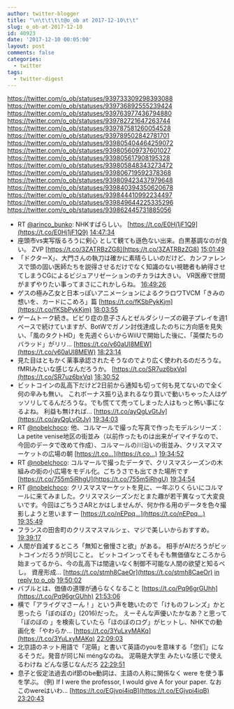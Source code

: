 ```yaml
---
author: twitter-blogger
title: "\n\t\t\t\t@o_ob at 2017-12-10\t\t"
slug: o_ob-at-2017-12-10
id: 40923
date: '2017-12-10 00:05:00'
layout: post
comments: false
categories:
  - twitter
tags:
  - twitter-digest
---
```


https://twitter.com/o_ob/statuses/939733309298393088 https://twitter.com/o_ob/statuses/939736892555239424 https://twitter.com/o_ob/statuses/939763977436794880 https://twitter.com/o_ob/statuses/939782721647263744 https://twitter.com/o_ob/statuses/939787581260054528 https://twitter.com/o_ob/statuses/939789502842781701 https://twitter.com/o_ob/statuses/939805404464259072 https://twitter.com/o_ob/statuses/939805609737601027 https://twitter.com/o_ob/statuses/939805617908195328 https://twitter.com/o_ob/statuses/939805848343273472 https://twitter.com/o_ob/statuses/939806719592378368 https://twitter.com/o_ob/statuses/939809423437979648 https://twitter.com/o_ob/statuses/939840394350620678 https://twitter.com/o_ob/statuses/939844410992234497 https://twitter.com/o_ob/statuses/939849644225335296 https://twitter.com/o_ob/statuses/939862445731885056  

*   RT [@arinco_bunko](https://twitter.com/arinco_bunko): NHKすばらしい。 [https://t.co/E0Hj1jF1Q9](https://t.co/E0Hj1jF1Q9) [14:47:34](https://twitter.com/o_ob/statuses/939733309298393088)
*   座頭市vs実写版るろうに剣心 として観ても遜色ない出来。白黒基調なのが良い。 ZVP [https://t.co/3ZATRBzZG8](https://t.co/3ZATRBzZG8) [15:01:49](https://twitter.com/o_ob/statuses/939736892555239424)
*   「ドクターX」、大門さんの執刀は確かに素晴らしいのだけど、カンファレンスで頭の固い医師たちを説得させるだけでなく知識のない視聴者も納得させてしまうCGによるビジュアリゼーションのチカラは大きい。 VR医療で世間がまずやりたい事ってまさにこれかしらね。 [16:49:26](https://twitter.com/o_ob/statuses/939763977436794880)
*   ゲスの極み乙女と日本っぽいアニメーションによるクラロワTVCM「きみの想いを、カードにこめろ」篇 [https://t.co/fKSbPykKjm](https://t.co/fKSbPykKjm) [18:03:55](https://twitter.com/o_ob/statuses/939782721647263744)
*   ゲームトーク続き。ビビり症の息子さんとゼルダシリーズの親子プレイを週1ペースで続けていますが、BotWでガノン討伐達成したのちに方向感を見失い、「風のタクトHD」を先週ぐらいからWiiUで開始した後に、「英傑たちのバラッド」がリリ… [https://t.co/v60aUI8MEW](https://t.co/v60aUI8MEW) [18:23:14](https://twitter.com/o_ob/statuses/939787581260054528)
*   見た目はともかく薬事承認されたそうなのでより広く使われるのだろうな。fMRIみたいな感じなんだろうか。 [https://t.co/SR7uz6bxVq](https://t.co/SR7uz6bxVq) [18:30:52](https://twitter.com/o_ob/statuses/939789502842781701)
*   ビットコインの乱高下だけど2日前から通知も切って何も見てないので全く何の辛みも無い。 これボーナス振り込まれるなり買いで動いちゃった人はゲッソリしてるんだろうな。でも慌てて売ってしまった人はもっと怖い事になるよね。 利益も無ければ… [https://t.co/ayQgLvGtJv](https://t.co/ayQgLvGtJv) [19:34:03](https://twitter.com/o_ob/statuses/939805404464259072)
*   RT [@nobelchoco](https://twitter.com/nobelchoco): 他、コルマールで撮った写真で作ったモデルシリーズ：La petite venise地区の街並み（以前作ったものは出来がイマイチなので、今回のデータで改めて作成）、コルマールの川沿いの街並み、クリスマスマーケットの広場の朝 [https://t.co…](https://t.co…) [19:34:52](https://twitter.com/o_ob/statuses/939805609737601027)
*   RT [@nobelchoco](https://twitter.com/nobelchoco): コルマールで撮ったデータで、クリスマスシーズンの木組みの街の小広場をモデル化。ごちうさでも出てきた場所です [https://t.co/755m5iRhgU](https://t.co/755m5iRhgU) [19:34:54](https://twitter.com/o_ob/statuses/939805617908195328)
*   RT [@nobelchoco](https://twitter.com/nobelchoco): クリスマスマーケットを見に、一年ぶりくらいにコルマールに来てみました。クリスマスシーズンだとまた趣が若干異なって大変良いです。今回はごちうさARとかはしませんが、何か作る用のデータを色々撮影しようと思いますー [https://t.co/nEPpq…](https://t.co/nEPpq…) [19:35:49](https://twitter.com/o_ob/statuses/939805848343273472)
*   フランスの田舎町のクリスマスマルシェ、マジで美しいからおすすめ。 [19:39:17](https://twitter.com/o_ob/statuses/939806719592378368)
*   人間が自滅するところ「無知と傲慢さと欲」がある。 相手がAIだろうがビットコインだろうが同じこと。 ビットコインってそもそも無価値なところから始まってるから、今の乱高下は間違いなく制御不可能な人間の欲望と知るべし。 資産形成… [https://t.co/stmh8CaeOr](https://t.co/stmh8CaeOr) [in reply to o_ob](https://twitter.com/o_ob/statuses/939805404464259072) [19:50:02](https://twitter.com/o_ob/statuses/939809423437979648)
*   バブルとは、価値の道理が通らなくなること [https://t.co/Pq96grGUhh](https://t.co/Pq96grGUhh) [21:53:06](https://twitter.com/o_ob/statuses/939840394350620678)
*   横で「アライグマさーん！」という声を聴いたので「けものフレンズ」かと思ったら「ぼのぼの」(2016)だった。 えーそんな声優いたかなあ？と思って「ぼのぼの 」を検索していたら「ほのぼのログ」がヒットし、NHKでの動画化を「やわらか… [https://t.co/3YuLxyMAKq](https://t.co/3YuLxyMAKq) [22:09:03](https://twitter.com/o_ob/statuses/939844410992234497)
*   北京語のネット用語で「泥萌」と書いて英語のyouを意味する「您们」になるそうだ。発音が同じNí méngなのね。 泥萌是大学生 みたいな感じで使えるわけね どんな感じなんだろ [22:29:51](https://twitter.com/o_ob/statuses/939849644225335296)
*   息子と仮定法過去のif節のbe動詞は、主語の人称に関係なく were を使う事を学ぶ。 (例) If I were the professor, I would give A for your paper. なおこのwereはいわ… [https://t.co/EGjvpi4iqB](https://t.co/EGjvpi4iqB) [23:20:43](https://twitter.com/o_ob/statuses/939862445731885056)